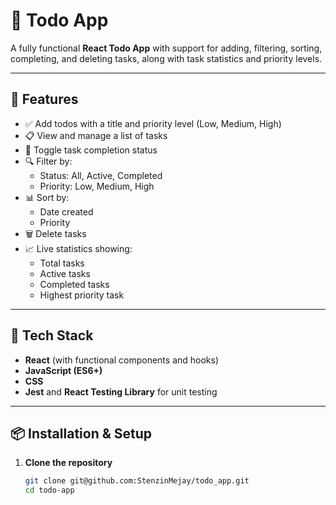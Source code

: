 # 📝 Todo App

A fully functional **React Todo App** with support for adding, filtering, sorting, completing, and deleting tasks, along with task statistics and priority levels.

---

## 🚀 Features

- ✅ Add todos with a title and priority level (Low, Medium, High)
- 📋 View and manage a list of tasks
- 🔄 Toggle task completion status
- 🔍 Filter by:
  - Status: All, Active, Completed
  - Priority: Low, Medium, High
- 📊 Sort by:
  - Date created
  - Priority
- 🗑️ Delete tasks
- 📈 Live statistics showing:
  - Total tasks
  - Active tasks
  - Completed tasks
  - Highest priority task

---

## 🧱 Tech Stack

- **React** (with functional components and hooks)
- **JavaScript (ES6+)**
- **CSS**
- **Jest** and **React Testing Library** for unit testing

---

## 📦 Installation & Setup

1. **Clone the repository**

   ```bash
   git clone git@github.com:StenzinMejay/todo_app.git
   cd todo-app
